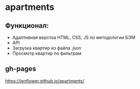# apartments
## Функционал:
* Адаптивная верстка HTML, CSS, JS по методологии БЭМ
* API
* Загрузка квартир из файла .json
* Просмотр квартир по фильтрам
## gh-pages
https://jenflower.github.io/apartments/
